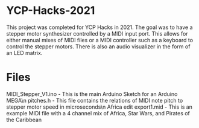 # YCP-Hacks-2021
This project was completed for YCP Hacks in 2021. The goal was to have a stepper motor synthesizer controlled by a MIDI input port. This allows for either manual mixes of MIDI files or a MIDI controller such as a keyboard to control the stepper motors. There is also an audio visualizer in the form of an LED matrix.
# Files
MIDI_Stepper_V1.ino - This is the main Arduino Sketch for an Arduino MEGA\n
pitches.h - This file contains the relations of MIDI note pitch to stepper motor speed in microseconds\n
Africa edit export1.mid - This is an example MIDI file with a 4 channel mix of Africa, Star Wars, and Pirates of the Caribbean
